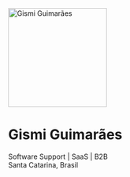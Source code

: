 <img width="200" src="https://media-exp1.licdn.com/dms/image/C4D03AQHqVvDuNcqXOA/profile-displayphoto-shrink_200_200/0/1557540735407?e=1658966400&amp;v=beta&amp;t=P5Yq6o8yN1-SnYewXoKQhUpFDz4xSHCB0gDFsXbl5-E" height="200" alt="Gismi Guimarães" id="ember1115" class="ember-view profile-photo-edit__preview">
<h1 class="text-heading-xlarge inline t-24 v-align-middle break-words">Gismi Guimarães</h1>
<div class="text-body-medium break-words">
      Software Support | SaaS | B2B 
    </div>
    <span class="text-body-small inline t-black--light break-words">
      Santa Catarina, Brasil
    </span>
    <ul class="pv-top-card--list pv-top-card--list-bullet display-flex pb1"> 

     
      
    

